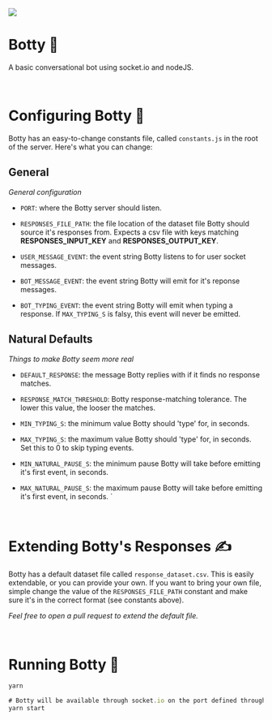 ![](https://puu.sh/GTori/c6f7e9cae8.jpg)

# Botty 🤖

A basic conversational bot using socket.io and nodeJS.


&nbsp;
# Configuring Botty 🔧
Botty has an easy-to-change constants file, called `constants.js` in the root of the server. Here's what you can change:

## General
*General configuration*
- `PORT`: where the Botty server should listen.

  
- `RESPONSES_FILE_PATH`: the file location of the dataset file Botty should source it's responses from. Expects a csv file with keys matching **RESPONSES_INPUT_KEY** and **RESPONSES_OUTPUT_KEY**.
  

- `USER_MESSAGE_EVENT`: the event string Botty listens to for user socket messages.
  

- `BOT_MESSAGE_EVENT`: the event string Botty will emit for it's reponse messages.
  

- `BOT_TYPING_EVENT`: the event string Botty will emit when typing a response. If `MAX_TYPING_S` is falsy, this event will never be emitted.

## Natural Defaults 
*Things to make Botty seem more real*

- `DEFAULT_RESPONSE`: the message Botty replies with if it finds no response matches.
  

- `RESPONSE_MATCH_THRESHOLD`: Botty response-matching tolerance. The lower this value, the looser the matches. 
  

- `MIN_TYPING_S`: the minimum value Botty should 'type' for, in seconds.
  

- `MAX_TYPING_S`: the maximum value Botty should 'type' for, in seconds. Set this to 0 to skip typing events.
  

- `MIN_NATURAL_PAUSE_S`: the minimum pause Botty will take before emitting it's first event, in seconds.
  

- `MAX_NATURAL_PAUSE_S`: the maximum pause Botty will take before emitting it's first event, in seconds.
`

&nbsp;
# Extending Botty's Responses ✍️
Botty has a default dataset file called `response_dataset.csv`. This is easily extendable, or you can provide your own. If you want to bring your own file, simple change the value of the `RESPONSES_FILE_PATH` constant and make sure it's in the correct format (see constants above). 

*Feel free to open a pull request to extend the default file.*

&nbsp;
# Running Botty 🚀
```javascript
yarn

# Botty will be available through socket.io on the port defined through the PORT constant
yarn start
```
